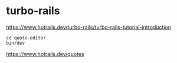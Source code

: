 # turbo-rails

https://www.hotrails.dev/turbo-rails/turbo-rails-tutorial-introduction


```
cd quote-editor
bin/dev
```

https://www.hotrails.dev/quotes
